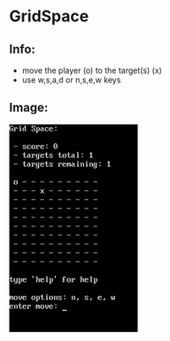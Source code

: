# GridSpace

## Info:
* move the player (o) to the target(s) (x)
* use w,s,a,d or n,s,e,w keys

## Image:
![run image](run_image.png)